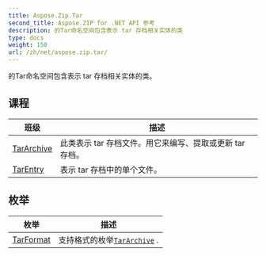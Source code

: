 ```yaml
---
title: Aspose.Zip.Tar
second_title: Aspose.ZIP for .NET API 参考
description: 的Tar命名空间包含表示 tar 存档相关实体的类
type: docs
weight: 150
url: /zh/net/aspose.zip.tar/
---
```

的Tar命名空间包含表示 tar 存档相关实体的类。

## 课程

| 班级 | 描述 |
| --- | --- |
| [TarArchive](./tararchive/) | 此类表示 tar 存档文件。用它来编写、提取或更新 tar 存档。 |
| [TarEntry](./tarentry/) | 表示 tar 存档中的单个文件。 |
## 枚举

| 枚举 | 描述 |
| --- | --- |
| [TarFormat](./tarformat/) | 支持格式的枚举[`TarArchive`](../aspose.zip.tar/tararchive/) . |


